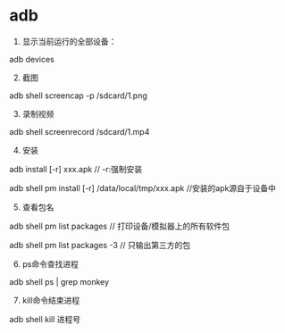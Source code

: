 # adb

1. 显示当前运行的全部设备：

adb devices

2. 截图

adb shell screencap -p /sdcard/1.png

3. 录制视频

adb shell screenrecord /sdcard/1.mp4

4. 安装

adb install [-r] xxx.apk  // -r:强制安装

adb shell pm install [-r] /data/local/tmp/xxx.apk   //安装的apk源自于设备中

5. 查看包名

adb shell pm list packages  // 打印设备/模拟器上的所有软件包

adb shell pm list packages -3  // 只输出第三方的包

6. ps命令查找进程

adb shell ps | grep monkey

7. kill命令结束进程

adb shell kill 进程号

